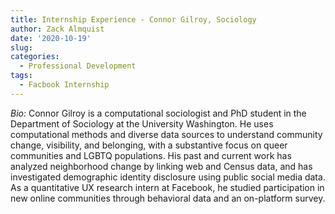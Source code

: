 ```yaml
---
title: Internship Experience - Connor Gilroy, Sociology
author: Zack Almquist
date: '2020-10-19'
slug: 
categories:
  - Professional Development
tags:
  - Facbook Internship
---
```


*Bio:* Connor Gilroy is a computational sociologist and PhD student in the Department of Sociology at the University Washington. He uses computational methods and diverse data sources to understand community change, visibility, and belonging, with a substantive focus on queer communities and LGBTQ populations. His past and current work has analyzed neighborhood change by linking web and Census data, and has investigated demographic identity disclosure using public social media data. As a quantitative UX research intern at Facebook, he studied participation in new online communities through behavioral data and an on-platform survey.